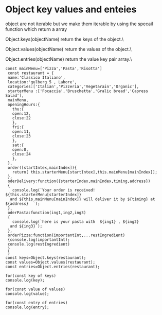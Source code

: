 # Object key   values and enteies

object are not iterable but we make them iterable by using the specail function which return a array 

Object.keys(objectName) return the keys of the object.\

Object.values(objectName) return the  values of the object.\

Object.entries(objectName) return the value key pair array.\


```
const mainMenu=['Pizza','Pasta','Risotta']
 const restaurant = {
 name:'Classico Italiano',
 location:'gulberg 5 , Lahore',
 categories:['Italian','Pizzeria','Vegetarain','Organic'],
 starterMenu :['Focaccia','Bruschetta','Gralic bread','Capress Salad'],
 mainMenu,
 openingHours:{
   thu:{
   open:12,
   close:22
   },
   fri:{
   open:11,
   close:23
   },
   sat:{
   open:0,
   close:24
   },
 },
 order([startIntex,mainIndex]){
   return[ this.starterMenu[startIntex],this.mainMenu[mainIndex]];
 },
 oderDelivery:function({starterIndex,mainIndex,timing,address})
 {
   console.log(`Your order is received! ${this.starterMenu[starterIndex]}
  and ${this.mainMenu[mainIndex]} will deliver it by ${timing} at ${address}  `);
 },
 oderPasta:function(ing1,ing2,ing3)
 {
   console.log(`here is your pasta with  ${ing1} , ${ing2}
  and ${ing3}`);
 },
 orderPizza:function(importantInt,...restIngredient)
 {console.log(importantInt);
 console.log(restIngredient)
 }
 }
const keys=Object.keys(restaurant);
const values=Object.values(restaurant);
const entries=Object.entries(restaurant);

for(const key of keys)
console.log(key);

for(const value of values)
console.log(value);

for(const entry of entries)
console.log(entry);
```
